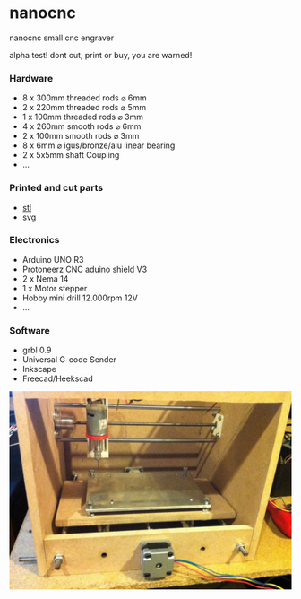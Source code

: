 # nanocnc
nanocnc small cnc engraver

alpha test! dont cut, print or buy, you are warned!

### Hardware
- 8 x 300mm threaded rods &#8960; 6mm
- 2 x 220mm threaded rods &#8960; 5mm
- 1 x 100mm threaded rods &#8960; 3mm
- 4 x 260mm smooth rods &#8960; 6mm
- 2 x 100mm smooth rods &#8960; 3mm
- 8 x 6mm &#8960; igus/bronze/alu linear bearing
- 2 x 5x5mm shaft Coupling
- ...

### Printed and cut parts
- [stl](/stl)
- [svg](/svg)

### Electronics
- Arduino UNO R3
- Protoneerz CNC aduino shield V3
- 2 x Nema 14
- 1 x Motor stepper
- Hobby mini drill 12.000rpm 12V
- ...

### Software
- grbl 0.9
- Universal G-code Sender
- Inkscape
- Freecad/Heekscad

![nanocnc small engraver alpha](images/nanocnc.jpg)
